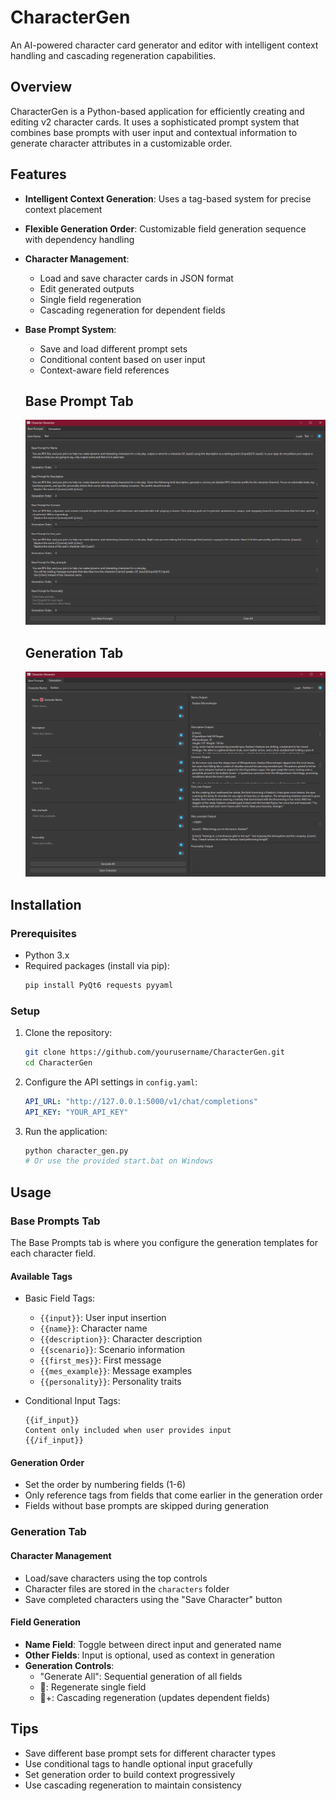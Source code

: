 # CharacterGen

An AI-powered character card generator and editor with intelligent context handling and cascading regeneration capabilities.

## Overview

CharacterGen is a Python-based application for efficiently creating and editing v2 character cards. It uses a sophisticated prompt system that combines base prompts with user input and contextual information to generate character attributes in a customizable order.

## Features

- **Intelligent Context Generation**: Uses a tag-based system for precise context placement
- **Flexible Generation Order**: Customizable field generation sequence with dependency handling
- **Character Management**:
  - Load and save character cards in JSON format
  - Edit generated outputs
  - Single field regeneration
  - Cascading regeneration for dependent fields
- **Base Prompt System**:
  - Save and load different prompt sets
  - Conditional content based on user input
  - Context-aware field references
 
  ## Base Prompt Tab
  ![BasePrompts](/images/basePrompt.png)

   ## Generation Tab
  ![GenTab](/images/GenTab.png)

## Installation

### Prerequisites
- Python 3.x
- Required packages (install via pip):
  ```bash
  pip install PyQt6 requests pyyaml
  ```

### Setup
1. Clone the repository:
   ```bash
   git clone https://github.com/yourusername/CharacterGen.git
   cd CharacterGen
   ```
2. Configure the API settings in `config.yaml`:
   ```yaml
   API_URL: "http://127.0.0.1:5000/v1/chat/completions"
   API_KEY: "YOUR_API_KEY"
   ```
3. Run the application:
   ```bash
   python character_gen.py
   # Or use the provided start.bat on Windows
   ```

## Usage

### Base Prompts Tab

The Base Prompts tab is where you configure the generation templates for each character field.

#### Available Tags
- Basic Field Tags:
  - `{{input}}`: User input insertion
  - `{{name}}`: Character name
  - `{{description}}`: Character description
  - `{{scenario}}`: Scenario information
  - `{{first_mes}}`: First message
  - `{{mes_example}}`: Message examples
  - `{{personality}}`: Personality traits

- Conditional Input Tags:
  ```
  {{if_input}}
  Content only included when user provides input
  {{/if_input}}
  ```

#### Generation Order
- Set the order by numbering fields (1-6)
- Only reference tags from fields that come earlier in the generation order
- Fields without base prompts are skipped during generation

### Generation Tab

#### Character Management
- Load/save characters using the top controls
- Character files are stored in the `characters` folder
- Save completed characters using the "Save Character" button

#### Field Generation
- **Name Field**: Toggle between direct input and generated name
- **Other Fields**: Input is optional, used as context in generation
- **Generation Controls**:
  - "Generate All": Sequential generation of all fields
  - 🔄: Regenerate single field
  - 🔄+: Cascading regeneration (updates dependent fields)

## Tips
- Save different base prompt sets for different character types
- Use conditional tags to handle optional input gracefully
- Set generation order to build context progressively
- Use cascading regeneration to maintain consistency



